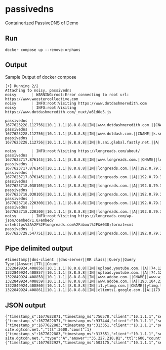 # passivedns
Containerized PassiveDNS of Demo

## Run
```docker compose up --remove-orphans```

## Output 

Sample Output of docker compose 

```
[+] Running 2/2
Attaching to noisy, passivedns
noisy       | WARNING:root:Error connecting to root url: https://www.woostercollective.com
noisy       | INFO:root:Visiting https://www.dotdashmeredith.com
noisy       | INFO:root:Visiting https://www.dotdashmeredith.com/_nuxt/a61d0e5.js

passivedns  | 1677623228.112756||10.1.1.1||8.8.8.8||IN||www.dotdashmeredith.com.||CNAME||www.dotdash.com.||569||1
passivedns  | 1677623228.112756||10.1.1.1||8.8.8.8||IN||www.dotdash.com.||CNAME||k.sni.global.fastly.net.||569||1
passivedns  | 1677623228.112756||10.1.1.1||8.8.8.8||IN||k.sni.global.fastly.net.||A||199.232.190.137||5||1

noisy       | INFO:root:Visiting https://longreads.com/about/
passivedns  | 1677623717.876145||10.1.1.1||8.8.8.8||IN||www.longreads.com.||CNAME||longreads.com.||60||1
passivedns  | 1677623717.876145||10.1.1.1||8.8.8.8||IN||longreads.com.||A||192.0.79.32||300||1
passivedns  | 1677623717.876145||10.1.1.1||8.8.8.8||IN||longreads.com.||A||192.0.79.33||300||1
passivedns  | 1677623718.038105||10.1.1.1||8.8.8.8||IN||longreads.com.||A||192.0.79.32||300||1
passivedns  | 1677623718.038105||10.1.1.1||8.8.8.8||IN||longreads.com.||A||192.0.79.33||300||1
passivedns  | 1677623718.220300||10.1.1.1||8.8.8.8||IN||longreads.com.||A||192.0.79.32||300||1
passivedns  | 1677623718.220300||10.1.1.1||8.8.8.8||IN||longreads.com.||A||192.0.79.33||300||1
noisy       | INFO:root:Visiting https://longreads.com/wp-json/oembed/1.0/embed?url=https%3A%2F%2Flongreads.com%2Fabout%2F&#038;format=xml
passivedns  | 1677623729.547751||10.1.1.1||8.8.8.8||IN||longreads.com.||A||192.0.79.32||300||1
```

## Pipe delimited output
```
#timestamp||dns-client ||dns-server||RR class||Query||Query Type||Answer||TTL||Count
1322849924.408856||10.1.1.1||8.8.8.8||IN||upload.youtube.com.||A||74.125.43.117||46587||5
1322849924.408857||10.1.1.1||8.8.8.8||IN||upload.youtube.com.||A||74.125.43.116||420509||5
1322849924.408858||10.1.1.1||8.8.8.8||IN||www.adobe.com.||CNAME||www.wip4.adobe.com.||43200||8
1322849924.408859||10.1.1.1||8.8.8.8||IN||www.adobe.com.||A||193.104.215.61||43200||8
1322849924.408860||10.1.1.1||8.8.8.8||IN||i1.ytimg.com.||CNAME||ytimg.l.google.com.||43200||3
1322849924.408861||10.1.1.1||8.8.8.8||IN||clients1.google.com.||A||173.194.32.3||43200||2
```

## JSON output
```
{"timestamp_s":1677622871,"timestamp_ms":756570,"client":"10.1.1.1","server":"8.8.8.85","class":"IN","query":"www.digitaltrends.com.","type":"A","answer":"192.0.66.16","ttl":31340,"count":1}
{"timestamp_s":1677622871,"timestamp_ms":937444,"client":"10.1.1.1","server":"8.8.8.8","class":"IN","query":"www.digitaltrends.com.","type":"A","answer":"192.0.66.16","ttl":31340,"count":1}
{"timestamp_s":1677622883,"timestamp_ms":313351,"client":"10.1.1.1","server":"8.8.8.8","class":"IN","query":"downloads.digitaltrends.com.","type":"CNAME","answer":"downloads-site.dgtcdn.net.","ttl":3600,"count":1}
{"timestamp_s":1677622883,"timestamp_ms":313351,"client":"10.1.1.1","server":"8.8.8.8","class":"IN","query":"downloads-site.dgtcdn.net.","type":"A","answer":"35.227.210.81","ttl":600,"count":1}
{"timestamp_s":1677622927,"timestamp_ms":503175,"client":"10.1.1.1","server":"8.8.8.8","class":"IN","query":"www.digitaltrends.com.","type":"A","answer":"192.0.66.16","ttl":31340,"count":1}
```
